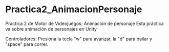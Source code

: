 # Practica2_AnimacionPersonaje
Practica 2 de Motor de Videojuegos: Animación de personaje
Esta práctica va sobre animación de personajes en Unity

Controladores:
Presiona la tecla "w" para avanzar, la "d" para bailar y "space" para correr.